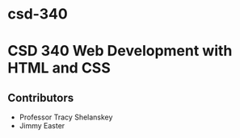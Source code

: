 # csd-340
 # CSD 340 Web Development with HTML and CSS
 ## Contributors
 * Professor Tracy Shelanskey
 * Jimmy Easter
 
